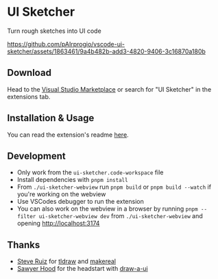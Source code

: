 # UI Sketcher

Turn rough sketches into UI code

https://github.com/pAIrprogio/vscode-ui-sketcher/assets/1863461/9a4b482b-add3-4820-9406-3c16870a180b

## Download

Head to the [Visual Studio Marketplace](https://marketplace.visualstudio.com/items?itemName=pAIrprog.ui-sketcher) or search for "UI Sketcher" in the extensions tab.

## Installation & Usage

You can read the extension's readme [here](./ui-sketcher-extension/README.md).

## Development

- Only work from the `ui-sketcher.code-workspace` file
- Install dependencies with `pnpm install`
- From `./ui-sketcher-webview` run `pnpm build` or `pnpm build --watch` if you're working on the webview
- Use VSCodes debugger to run the extension
- You can also work on the webview in a browser by running `pnpm --filter ui-sketcher-webview dev` from `./ui-sketcher-webview` and opening [http://localhost:3174](http://localhost:3174)

## Thanks

- [Steve Ruiz](https://twitter.com/steveruizok) for [tldraw](https://github.com/tldraw/tldraw) and [makereal](https://github.com/tldraw/make-real)
- [Sawyer Hood](https://twitter.com/sawyerhood) for the headstart with [draw-a-ui](https://github.com/SawyerHood/draw-a-ui)
